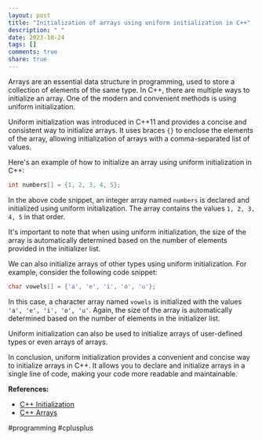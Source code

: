 ```yaml
---
layout: post
title: "Initialization of arrays using uniform initialization in C++"
description: " "
date: 2023-10-24
tags: []
comments: true
share: true
---
```


Arrays are an essential data structure in programming, used to store a collection of elements of the same type. In C++, there are multiple ways to initialize an array. One of the modern and convenient methods is using uniform initialization.

Uniform initialization was introduced in C++11 and provides a concise and consistent way to initialize arrays. It uses braces `{}` to enclose the elements of the array, allowing initialization of arrays with a comma-separated list of values.

Here's an example of how to initialize an array using uniform initialization in C++:

```cpp
int numbers[] = {1, 2, 3, 4, 5};
```

In the above code snippet, an integer array named `numbers` is declared and initialized using uniform initialization. The array contains the values `1, 2, 3, 4, 5` in that order.

It's important to note that when using uniform initialization, the size of the array is automatically determined based on the number of elements provided in the initializer list.

We can also initialize arrays of other types using uniform initialization. For example, consider the following code snippet:

```cpp
char vowels[] = {'a', 'e', 'i', 'o', 'u'};
```

In this case, a character array named `vowels` is initialized with the values `'a', 'e', 'i', 'o', 'u'`. Again, the size of the array is automatically determined based on the number of elements in the initializer list.

Uniform initialization can also be used to initialize arrays of user-defined types or even arrays of arrays.

In conclusion, uniform initialization provides a convenient and concise way to initialize arrays in C++. It allows you to declare and initialize arrays in a single line of code, making your code more readable and maintainable.

**References:**
- [C++ Initialization](https://en.cppreference.com/w/cpp/language/initialization)
- [C++ Arrays](https://en.cppreference.com/w/cpp/container/array)

#programming #cplusplus